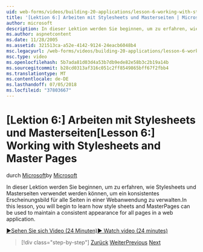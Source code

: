 ```yaml
---
uid: web-forms/videos/building-20-applications/lesson-6-working-with-stylesheets-and-master-pages
title: '[Lektion 6:] Arbeiten mit Stylesheets und Masterseiten | Microsoft-Dokumentation'
author: microsoft
description: In dieser Lektion werden Sie beginnen, um zu erfahren, wie Stylesheets und Masterseiten verwendet werden können, um ein konsistentes Erscheinungsbild für alle Seiten in einer Webanwendung zu verwalten.
ms.author: aspnetcontent
ms.date: 11/28/2005
ms.assetid: 321513ca-a52e-4142-9124-24eacb6048b4
msc.legacyurl: /web-forms/videos/building-20-applications/lesson-6-working-with-stylesheets-and-master-pages
msc.type: video
ms.openlocfilehash: 5b7ada81d03d4a53b7db9ede82e58b3c2b19a14b
ms.sourcegitcommit: b28cd0313af316c051c2ff8549865bff67f2fbb4
ms.translationtype: MT
ms.contentlocale: de-DE
ms.lasthandoff: 07/05/2018
ms.locfileid: "37803667"
---
```

<a name="lesson-6-working-with-stylesheets-and-master-pages"></a><span data-ttu-id="2d158-103">[Lektion 6:] Arbeiten mit Stylesheets und Masterseiten</span><span class="sxs-lookup"><span data-stu-id="2d158-103">[Lesson 6:] Working with Stylesheets and Master Pages</span></span>
====================
<span data-ttu-id="2d158-104">durch [Microsoft](https://github.com/microsoft)</span><span class="sxs-lookup"><span data-stu-id="2d158-104">by [Microsoft](https://github.com/microsoft)</span></span>

<span data-ttu-id="2d158-105">In dieser Lektion werden Sie beginnen, um zu erfahren, wie Stylesheets und Masterseiten verwendet werden können, um ein konsistentes Erscheinungsbild für alle Seiten in einer Webanwendung zu verwalten.</span><span class="sxs-lookup"><span data-stu-id="2d158-105">In this lesson, you will begin to learn how style sheets and MasterPages can be used to maintain a consistent appearance for all pages in a web application.</span></span>

[<span data-ttu-id="2d158-106">&#9654;Sehen Sie sich Video (24 Minuten)</span><span class="sxs-lookup"><span data-stu-id="2d158-106">&#9654; Watch video (24 minutes)</span></span>](https://channel9.msdn.com/Blogs/ASP-NET-Site-Videos/lesson-6-working-with-stylesheets-and-master-pages)

> [!div class="step-by-step"]
> <span data-ttu-id="2d158-107">[Zurück](lesson-5-debugging-and-tracing-your-website.md)
> [Weiter](lesson-7-databinding-to-user-interface-controls.md)</span><span class="sxs-lookup"><span data-stu-id="2d158-107">[Previous](lesson-5-debugging-and-tracing-your-website.md)
[Next](lesson-7-databinding-to-user-interface-controls.md)</span></span>
